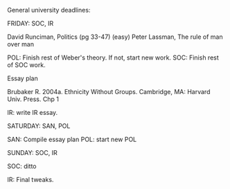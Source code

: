 General university deadlines:

FRIDAY: SOC, IR

David Runciman, Politics (pg 33-47) (easy)
Peter Lassman, The rule of man over man

POL: Finish rest of Weber's theory. If not, start new work.
SOC: Finish rest of SOC work.

Essay plan

Brubaker R. 2004a. Ethnicity Without Groups. Cambridge, MA: Harvard Univ. Press.
Chp 1

IR: write IR essay.

SATURDAY: SAN, POL

SAN: Compile essay plan
POL: start new POL

SUNDAY: SOC, IR

SOC: ditto

IR: Final tweaks.